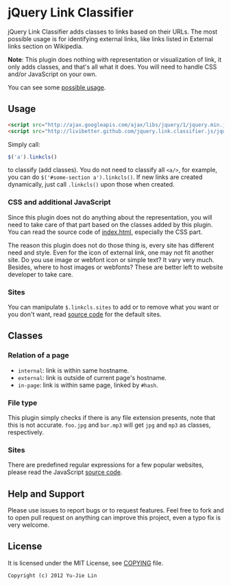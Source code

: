 jQuery Link Classifier
======================

jQuery Link Classifier adds classes to links based on their URLs. The most possible usage is for identifying external links, like links listed in External links section on Wikipedia.

**Note**: This plugin does nothing with representation or visualization of link, it only adds classes, and that's all what it does. You will need to handle CSS and/or JavaScript on your own.

You can see some [possible usage][example].

[example]: http://livibetter.github.com/jquery.link.classifier.js

Usage
-----

```html
<script src="http://ajax.googleapis.com/ajax/libs/jquery/1/jquery.min.js"></script>
<script src="http://livibetter.github.com/jquery.link.classifier.js/jquery.link.classifier.min.js"></script>
```

Simply call:

```js
$('a').linkcls()
```

to classify (add classes). You do not need to classify all `<a/>`, for example, you can do `$('#some-section a').linkcls()`. If new links are created dynamically, just call `.linkcls()` upon those when created.

### CSS and additional JavaScript

Since this plugin does not do anything about the representation, you will need to take care of that part based on the classes added by this plugin. You can read the source code of [index.html][], especially the CSS part.

[index.html]: https://github.com/livibetter/jquery.link.classifier.js/blob/master/index.html

The reason this plugin does not do those thing is, every site has different need and style. Even for the icon of external link, one may not fit another site. Do you use image or webfont icon or simple text? It vary very much. Besides, where to host images or webfonts? These are better left to website developer to take care.

### Sites

You can manipulate `$.linkcls.sites` to add or to remove what you want or you don't want, read [source code][] for the default sites.

[source code]: https://github.com/livibetter/jquery.link.classifier.js/blob/master/jquery.link.classifier.js

Classes
-------

### Relation of a page

  * `internal`: link is within same hostname.
  * `external`: link is outside of current page's hostname.
  * `in-page`: link is within same page, linked by `#hash`.

### File type

This plugin simply checks if there is any file extension presents, note that this is not accurate. `foo.jpg` and `bar.mp3` will get `jpg` and `mp3` as classes, respectively.

### Sites

There are predefined regular expressions for a few popular websites, please read the JavaScript [source code][].

Help and Support
----------------

Please use issues to report bugs or to request features. Feel free to fork and to open pull request on anything can improve this project, even a typo fix is very welcome.

License
-------

It is licensed under the MIT License, see [COPYING][] file.

[COPYING]: https://github.com/livibetter/jquery.link.classifier.js/blob/master/COPYING

    Copyright (c) 2012 Yu-Jie Lin
